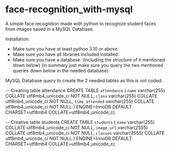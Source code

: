 # face-recognition_with-mysql
A simple face recognition made with python to recognize student faces from images saved in a MySQL Database.

Installation:
- Make sure you have at least python 3.10 or above.
- Make sure you have all libraries included installed.
- Make sure you have a database. (including the structure of it mentioned down below) (in summary just make sure you query the two mentioned queries down below in the needed database).

MySQL Database query to create the 2 needed tables as this is not coded:


-- Creating table attendance
CREATE TABLE `attendance` (
  `name` varchar(255) COLLATE utf8mb4_unicode_ci NOT NULL,
  `class` varchar(255) COLLATE utf8mb4_unicode_ci NOT NULL,
  `time_attended` varchar(255) COLLATE utf8mb4_unicode_ci NOT NULL
) ENGINE=InnoDB DEFAULT CHARSET=utf8mb4 COLLATE=utf8mb4_unicode_ci;

-- Creative table students
CREATE TABLE `students` (
  `name` varchar(255) COLLATE utf8mb4_unicode_ci NOT NULL,
  `image_url` varchar(2555) COLLATE utf8mb4_unicode_ci NOT NULL,
  `classes` varchar(2555) COLLATE utf8mb4_unicode_ci NOT NULL
) ENGINE=InnoDB DEFAULT CHARSET=utf8mb4 COLLATE=utf8mb4_unicode_ci;
